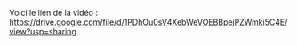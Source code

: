 Voici le lien de la vidéo :
https://drive.google.com/file/d/1PDhOu0sV4XebWeVOEBBpejPZWmki5C4E/view?usp=sharing
